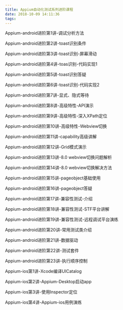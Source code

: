 ```yaml
---
title: Appium自动化测试系列进阶课程
date: 2018-10-09 14:11:36
tags:
---
```




Appium-android进阶第1讲-调试分析方法

Appium-android进阶第2讲-toast识别条件

Appium-android进阶第3讲-toast识别-屏幕滑动

Appium-android进阶第4讲-toas识别-代码实现1

Appium-android进阶第5讲-toast识别答疑

Appium-android进阶第6讲-toast识别-代码实现2

Appium-android进阶第7讲-显式、隐式等待

Appium-android进阶第8讲-高级特性-API演示

Appium-android进阶第9讲-高级特性-深入XPath定位

Appium-android进阶第10讲-高级特性-Webview切换 

Appium-android进阶第11讲-capability高级讲解

Appium-android进阶第12讲-Grid模式演示

Appium-android进阶第13讲-8.0 webview切换问题解析

Appium-android进阶第14讲-8.0 webview切换解决方法

Appium-android进阶第15讲-pageobject基础使用

Appium-android进阶第16讲-pageobject答疑

Appium-android进阶第17讲-兼容性测试-介绍

Appium-android进阶第18讲-兼容性测试-STF平台讲解

Appium-android进阶第19讲-兼容性测试-远程调试平台演练

Appium-android进阶第20讲-常用测试类介绍

Appium-android进阶第21讲-数据驱动

 Appium-android进阶第22讲-测试套件

Appium-android进阶第23讲-执行顺序控制

Appium-ios第1讲-Xcode编译UICatalog

Appium-ios第2讲-Appium-Desktop启动app

Appium-ios第3讲-使用Inspector定位

Appium-ios第4讲-Appium-ios用例演练

